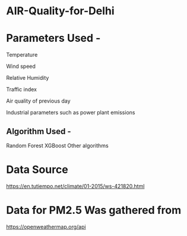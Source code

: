 # AIR-Quality-for-Delhi

# Parameters Used -
Temperature

Wind speed

Relative Humidity

Traffic index

Air quality of previous day

Industrial parameters such as power plant emissions

##  Algorithm Used -
Random Forest
XGBoost
Other algorithms

# Data Source

https://en.tutiempo.net/climate/01-2015/ws-421820.html

# Data for PM2.5 Was gathered from  

https://openweathermap.org/api

